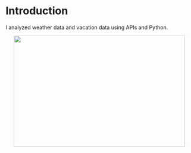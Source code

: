 # Introduction

I analyzed weather data and vacation data using APIs and Python.

<p align="center">
  <img width="460" height="300" src="http://www.fillmurray.com/460/300">
</p>
